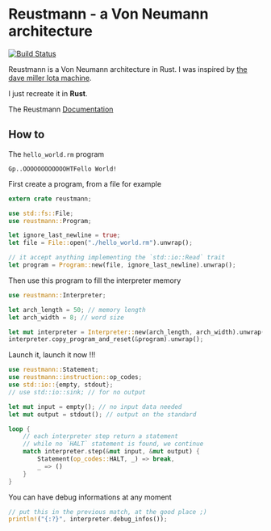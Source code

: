# Reustmann - a Von Neumann architecture

[![Build Status](https://travis-ci.org/Kerosene2000/reustmann.svg?branch=master)](https://travis-ci.org/Kerosene2000/reustmann)

Reustmann is a Von Neumann architecture in Rust.
I was inspired by [the dave miller Iota machine](http://www.millermattson.com/dave/?p=174).

I just recreate it in **Rust**.

The Reustmann [Documentation](https://kerosene2000.github.io/reustmann-doc/reustmann/reustmann)

## How to

The `hello_world.rm` program
```text
Gp..OOOOOOOOOOOOHTFello World!
```

First create a program, from a file for example
```rust
extern crate reustmann;

use std::fs::File;
use reustmann::Program;

let ignore_last_newline = true;
let file = File::open("./hello_world.rm").unwrap();

// it accept anything implementing the `std::io::Read` trait
let program = Program::new(file, ignore_last_newline).unwrap();
```

Then use this program to fill the interpreter memory
```rust
use reustmann::Interpreter;

let arch_length = 50; // memory length
let arch_width = 8; // word size

let mut interpreter = Interpreter::new(arch_length, arch_width).unwrap();
interpreter.copy_program_and_reset(&program).unwrap();
```

Launch it, launch it now !!!
```rust
use reustmann::Statement;
use reustmann::instruction::op_codes;
use std::io::{empty, stdout};
// use std::io::sink; // for no output

let mut input = empty(); // no input data needed
let mut output = stdout(); // output on the standard

loop {
    // each interpreter step return a statement
    // while no `HALT` statement is found, we continue
    match interpreter.step(&mut input, &mut output) {
        Statement(op_codes::HALT, _) => break,
        _ => ()
    }
}
```

You can have debug informations at any moment
```rust
// put this in the previous match, at the good place ;)
println!("{:?}", interpreter.debug_infos());
```
